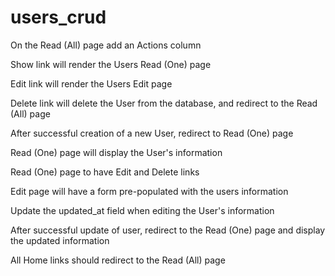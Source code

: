 # users_crud
On the Read (All) page add an Actions column

Show link will render the Users Read (One) page

Edit link will render the Users Edit page

Delete link will delete the User from the database, and redirect to the Read (All) page

After successful creation of a new User, redirect to Read (One) page

Read (One) page will display the User's information

Read (One) page to have Edit and Delete links

Edit page will have a form pre-populated with the users information

Update the updated_at field when editing the User's information

After successful update of user, redirect to the Read (One) page and display the updated information

All Home links should redirect to the Read (All) page
